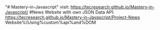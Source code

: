 "# Mastery-in-Javascript" 
visit: https://tecresearch.github.io/Mastery-in-Javascript/
#News Website with own JSON Data API: https://tecresearch.github.io/Mastery-in-Javascript/Project-News Website%(Using%custom%api%and%DOM
